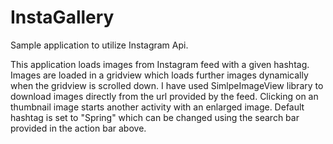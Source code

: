 # InstaGallery
Sample application to utilize Instagram Api.

This application loads images from Instagram feed with a given hashtag. Images are loaded in a gridview which loads
further images dynamically when the gridview is scrolled down. I have used SimlpeImageView library to download images directly from the url provided by the feed. Clicking on an thumbnail image starts another activity with an enlarged image. Default hashtag is set to "Spring" which can be changed using the search bar provided in the action bar above.
